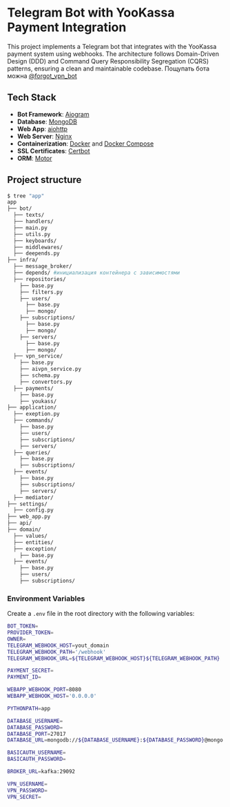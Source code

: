 
# Telegram Bot with YooKassa Payment Integration

This project implements a Telegram bot that integrates with the YooKassa payment system using webhooks. The architecture follows Domain-Driven Design (DDD) and Command Query Responsibility Segregation (CQRS) patterns, ensuring a clean and maintainable codebase.
Пощупать бота можна [@forgot_vpn_bot](https://t.me/forgot_vpn_bot)
## Tech Stack

- **Bot Framework**: [Aiogram](https://aiogram.dev/)
- **Database**: [MongoDB](https://www.mongodb.com/)
- **Web App**: [aiohttp](https://docs.aiohttp.org/en/stable/)
- **Web Server**: [Nginx](https://www.nginx.com/)
- **Containerization**: [Docker](https://www.docker.com/) and [Docker Compose](https://docs.docker.com/compose/)
- **SSL Certificates**: [Certbot](https://certbot.eff.org/)
- **ORM**: [Motor](https://motor.readthedocs.io/en/stable/)

## Project structure

```bash
$ tree "app"
app
├── bot/
  ├── texts/
  ├── handlers/
  ├── main.py
  ├── utils.py
  ├── keyboards/
  ├── middlewares/
  ├── deepends.py
├── infra/
  ├── message_broker/
  ├── depends/ #инициализация контейнера с зависимостями
  ├── repositories/
    ├── base.py
    ├── filters.py
    ├── users/
      ├── base.py
      ├── mongo/
    ├── subscriptions/
      ├── base.py
      ├── mongo/
    ├── servers/
      ├── base.py
      ├── mongo/
  ├── vpn_service/
    ├── base.py
    ├── aivpn_service.py
    ├── schema.py
    ├── convertors.py
  ├── payments/
    ├── base.py
    ├── youkass/
├── application/
  ├── exeption.py
  ├── commands/
    ├── base.py
    ├── users/
    ├── subscriptions/
    ├── servers/
  ├── queries/
    ├── base.py
    ├── subscriptions/
  ├── events/
    ├── base.py
    ├── subscriptions/
    ├── servers/
  ├── mediator/
├── settings/
  ├── config.py
├── web_app.py
├── api/
├── domain/
  ├── values/
  ├── entities/
  ├── exception/
    ├── base.py
  ├── events/
    ├── base.py
    ├── users/
    ├── subscriptions/
```

### Environment Variables

Create a `.env` file in the root directory with the following variables:
```bash
BOT_TOKEN=
PROVIDER_TOKEN=
OWNER=
TELEGRAM_WEBHOOK_HOST=yout_domain
TELEGRAM_WEBHOOK_PATH='/webhook'
TELEGRAM_WEBHOOK_URL=${TELEGRAM_WEBHOOK_HOST}${TELEGRAM_WEBHOOK_PATH}

PAYMENT_SECRET=
PAYMENT_ID=

WEBAPP_WEBHOOK_PORT=8080
WEBAPP_WEBHOOK_HOST='0.0.0.0'

PYTHONPATH=app

DATABASE_USERNAME=
DATABASE_PASSWORD=
DATABASE_PORT=27017
DATABASE_URL=mongodb://${DATABASE_USERNAME}:${DATABASE_PASSWORD}@mongo:27017/

BASICAUTH_USERNAME=
BASICAUTH_PASSWORD=

BROKER_URL=kafka:29092

VPN_USERNAME=
VPN_PASSWORD=
VPN_SECRET=
```
